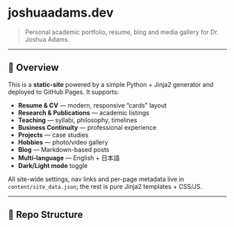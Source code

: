 # joshuaadams.dev

> Personal academic portfolio, resume, blog and media gallery for Dr. Joshua Adams.

---

## 🚀 Overview

This is a **static-site** powered by a simple Python + Jinja2 generator and deployed to GitHub Pages. It supports:

- **Resume & CV** — modern, responsive “cards” layout  
- **Research & Publications** — academic listings  
- **Teaching** — syllabi, philosophy, timelines  
- **Business Continuity** — professional experience  
- **Projects** — case studies  
- **Hobbies** — photo/video gallery  
- **Blog** — Markdown-based posts  
- **Multi-language** — English + 日本語  
- **Dark/Light mode** toggle  

All site-wide settings, nav links and per-page metadata live in `content/site_data.json`; the rest is pure Jinja2 templates + CSS/JS.

---

## 📁 Repo Structure
